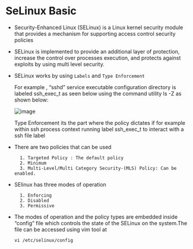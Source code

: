 # SeLinux Basic

- Security-Enhanced Linux (SELinux) is a Linux kernel security module that provides a mechanism for supporting access control security policies

 
- SELinux is implemented to provide an additional layer of protection, increase the control over processes execution, and protects against exploits by using multi level security.


- SELinux works by using `Labels` and `Type Enforcement`

  For example , “sshd” service executable configuration directory is labeled ssh_exec_t as seen below using the command utility ls -Z as shown below:
 
  ![image](https://github.com/Pavan-1997/SeLinux_Basic/assets/32020205/2cbd68ce-5ddc-448a-823d-2b2b8f993f84)

   Type Enforcement its the part where the policy dictates if for example within ssh process context running label ssh_exec_t to interact with a ssh file label


- There are two policies that can be used

   
		1. Targeted Policy : The default policy
		2. Minimum
		3. Multi-Level/Multi Category Security-(MLS) Policy: Can be enabled.
   


- SElinux has three modes of operation

	   
		1. Enforcing
		2. Disabled
		3. Permissive
  


- The modes of operation and the policy types are embedded inside “config” file which controls the state of the SELinux on the system.The file can be accessed using vim tool at
	```
	vi /etc/selinux/config
	```
	 
